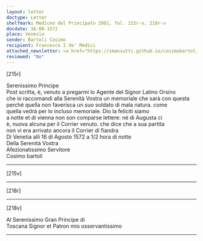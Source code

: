 ```yaml
---
layout: letter
doctype: Letter
shelfmark: Mediceo del Principato 2981, fol. 215r-v, 218r-v
docdate: 16-08-1572
place: Venezia
sender: Bartoli Cosimo
recipient: Francesco I de' Medici
attached_newsletter: <a href="https://smansutti.github.io/cosimobartoli/texts/2981_047/">2981_047</a>
reviewed: "No"
---
```


[215r]  
  
  
Serenissimo Principe  
Post scritta, è, venuto a pregarmi lo Agente del Signor Latino Orsino  
che io raccomandi alla Serenità Vostra un memoriale che sarà con questa  
perché quella non faverisca un suo soldato di mala natura. come  
quella vedrà per lo incluso memoriale. Dio la feliciti siamo  
a notte et di vienna non son comparse lettere: né di Augusta ci  
è, nuova alcuna per il Corrier venuto. che dice che a sua partita  
non vi era arrivato ancora il Corrier di fiandra  
Di Venetia alli 16 di Agosto 1572 a 1/2 hora di notte  
Della Serenità Vostra  
Afezionatissimo Servitore  
Cosimo bartoli  
  
---  

[215v]  
  
  
  
---  

[218r]  
  
  
  
---  

[218v]  
  
  
Al Serenissimo Gran Principe di  
Toscana Signor et Patron mio osservantissimo  
  
---  

